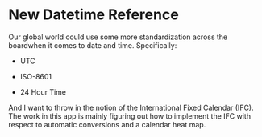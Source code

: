 # New Datetime Reference

Our global world could use some more standardization across the boardwhen it comes to date and time. Specifically:

* UTC

* ISO-8601

* 24 Hour Time

And I want to throw in the notion of the International Fixed Calendar (IFC). The work in this app is mainly figuring out how to implement the IFC with respect to automatic conversions and a
calendar heat map.
